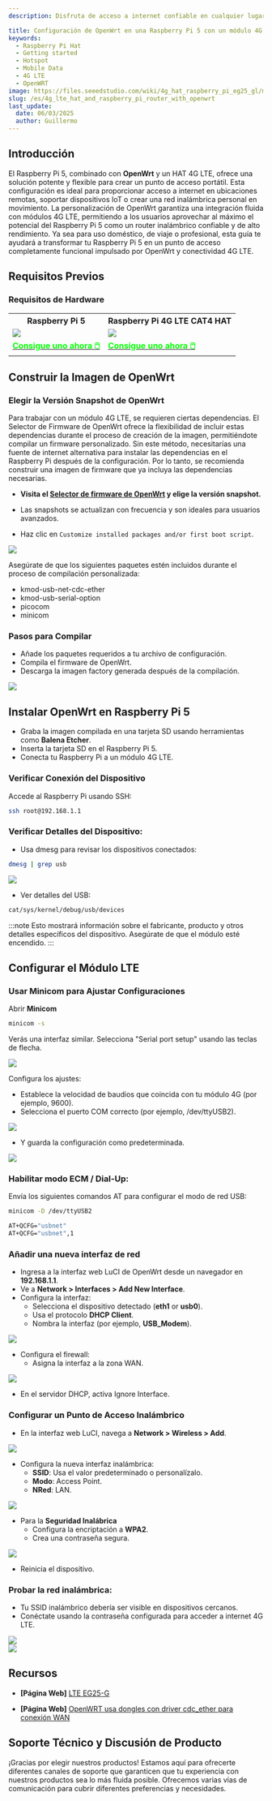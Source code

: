 ```yaml
---
description: Disfruta de acceso a internet confiable en cualquier lugar con una Raspberry Pi 5, OpenWrt y un HAT 4G LTE. Aprende a crear un punto de acceso portátil de alto rendimiento para casa, viajes y ubicaciones remotas.

title: Configuración de OpenWrt en una Raspberry Pi 5 con un módulo 4G LTE
keywords:
  - Raspberry Pi Hat
  - Getting started
  - Hotspot
  - Mobile Data
  - 4G LTE
  - OpenWRT
image: https://files.seeedstudio.com/wiki/4g_hat_raspberry_pi_eg25_gl/mobile-cop.webp
slug: /es/4g_lte_hat_and_raspberry_pi_router_with_openwrt
last_update:
  date: 06/03/2025
  author: Guillermo
---
```


## Introducción

El Raspberry Pi 5, combinado con **OpenWrt** y un HAT 4G LTE, ofrece una solución potente y flexible para crear un punto de acceso portátil. Esta configuración es ideal para proporcionar acceso a internet en ubicaciones remotas, soportar dispositivos IoT o crear una red inalámbrica personal en movimiento. La personalización de OpenWrt garantiza una integración fluida con módulos 4G LTE, permitiendo a los usuarios aprovechar al máximo el potencial del Raspberry Pi 5 como un router inalámbrico confiable y de alto rendimiento. Ya sea para uso doméstico, de viaje o profesional, esta guía te ayudará a transformar tu Raspberry Pi 5 en un punto de acceso completamente funcional impulsado por OpenWrt y conectividad 4G LTE.

## Requisitos Previos

### Requisitos de Hardware

<div class="table-center">
  <table align="center">
    <tr>
        <th>Raspberry Pi 5</th>
         <th>Raspberry Pi 4G LTE CAT4 HAT</th>
    </tr>
    <tr>
        <td><div style={{textAlign:'center'}}><img src="https://media-cdn.seeedstudio.com/media/catalog/product/cache/bb49d3ec4ee05b6f018e93f896b8a25d/1/-/1-102110919-raspberry-pi-5-8gb-45font.jpg" style={{width:250, height:'auto'}}/></div></td>    
         <td><div style={{textAlign:'center'}}><img src="https://media-cdn.seeedstudio.com/media/catalog/product/cache/bb49d3ec4ee05b6f018e93f896b8a25d/1/_/1_23_1.jpg" style={{width:250, height:'auto'}}/></div></td>
    </tr>
      <tr>
        <td><div class="get_one_now_container" style={{textAlign: 'center'}}>
          <a class="get_one_now_item" href="https://www.seeedstudio.com/Raspberry-Pi-5-8GB-p-5810.html">
              <strong><span><font color={'FFFFFF'} size={"4"}> Consigue uno ahora 🖱️</font></span></strong>
          </a>
      </div></td>
<td><div class="get_one_now_container" style={{textAlign: 'center'}}>
          <a class="get_one_now_item" href="https://www.seeedstudio.com/LTE-CAT-4-EG25-GL-HAT-for-Raspberry-Pi-p-6325.html">
              <strong><span><font color={'FFFFFF'} size={"4"}> Consigue uno ahora 🖱️</font></span></strong>
          </a>
      </div></td>
    </tr>
  </table>
</div>


## Construir la Imagen de OpenWrt

### Elegir la Versión Snapshot de OpenWrt

Para trabajar con un módulo 4G LTE, se requieren ciertas dependencias. El Selector de Firmware de OpenWrt ofrece la flexibilidad de incluir estas dependencias durante el proceso de creación de la imagen, permitiéndote compilar un firmware personalizado. Sin este método, necesitarías una fuente de internet alternativa para instalar las dependencias en el Raspberry Pi después de la configuración. Por lo tanto, se recomienda construir una imagen de firmware que ya incluya las dependencias necesarias.

- **Visita el [Selector de firmware de OpenWrt](https://firmware-selector.openwrt.org/?version=SNAPSHOT&target=bcm27xx%2Fbcm2712&id=rpi-5) y elige la versión snapshot.**

- Las snapshots se actualizan con frecuencia y son ideales para usuarios avanzados.

- Haz clic en `Customize installed packages and/or first boot script`.

<div style={{ textAlign: 'center' }}>
  <img 
    src="https://files.seeedstudio.com/wiki/4g_hat_raspberry_pi_eg25_gl/openwrt-build-1.PNG" 
    style={{ width: 500}} 
  />
</div>


Asegúrate de que los siguientes paquetes estén incluidos durante el proceso de compilación personalizada:

- kmod-usb-net-cdc-ether
- kmod-usb-serial-option
- picocom
- minicom

### Pasos para Compilar

- Añade los paquetes requeridos a tu archivo de configuración.
- Compila el firmware de OpenWrt.
- Descarga la imagen factory generada después de la compilación.


<div style={{ textAlign: 'center' }}>
  <img 
    src="https://files.seeedstudio.com/wiki/4g_hat_raspberry_pi_eg25_gl/openwrt-build.PNG" 
    style={{ width: 500}} 
  />
</div>

## Instalar OpenWrt en Raspberry Pi 5

- Graba la imagen compilada en una tarjeta SD usando herramientas como **Balena Etcher**.
- Inserta la tarjeta SD en el Raspberry Pi 5.
- Conecta tu Raspberry Pi a un módulo 4G LTE.

### Verificar Conexión del Dispositivo

Accede al Raspberry Pi usando SSH:

```bash
ssh root@192.168.1.1
```

### Verificar Detalles del Dispositivo:

- Usa dmesg para revisar los dispositivos conectados:

```bash
dmesg | grep usb
```
<div style={{ textAlign: 'center' }}>
  <img 
    src="https://files.seeedstudio.com/wiki/4g_hat_raspberry_pi_eg25_gl/openwrt-dmsg.PNG" 
    style={{ width: 500}} 
  />
</div>

- Ver detalles del USB:
```bash
cat/sys/kernel/debug/usb/devices
```
:::note
Esto mostrará información sobre el fabricante, producto y otros detalles específicos del dispositivo. Asegúrate de que el módulo esté encendido.
:::

## Configurar el Módulo LTE

### Usar Minicom para Ajustar Configuraciones

Abrir **Minicom**

```bash
minicom -s
```
Verás una interfaz similar. Selecciona "Serial port setup" usando las teclas de flecha.

<div style={{ textAlign: 'center' }}>
  <img 
    src="https://files.seeedstudio.com/wiki/4g_hat_raspberry_pi_eg25_gl/openwrt-minicom-serial.PNG" 
    style={{ width: 500}} 
  />
</div>

Configura los ajustes:
- Establece la velocidad de baudios que coincida con tu módulo 4G (por ejemplo, 9600).
- Selecciona el puerto COM correcto (por ejemplo, /dev/ttyUSB2).

<div style={{ textAlign: 'center' }}>
  <img 
    src="https://files.seeedstudio.com/wiki/4g_hat_raspberry_pi_eg25_gl/openwrt-minicom.PNG" 
    style={{ width: 500}} 
  />
</div>

- Y guarda la configuración como predeterminada.

<div style={{ textAlign: 'center' }}>
  <img 
    src="https://files.seeedstudio.com/wiki/4g_hat_raspberry_pi_eg25_gl/openwrt-minicom-save.PNG" 
    style={{ width: 500}} 
  />
</div>

### Habilitar modo ECM / Dial-Up:

Envía los siguientes comandos AT para configurar el modo de red USB:

```bash
minicom -D /dev/ttyUSB2
```

```bash
AT+QCFG="usbnet"
AT+QCFG="usbnet",1 
```
### Añadir una nueva interfaz de red

- Ingresa a la interfaz web LuCI de OpenWrt desde un navegador en **192.168.1.1**.
- Ve a **Network > Interfaces > Add New Interface**.
- Configura la interfaz:
    - Selecciona el dispositivo detectado (**eth1** or **usb0**).
    - Usa el protocolo **DHCP Client**.
    - Nombra la interfaz (por ejemplo, **USB_Modem**).


<div style={{ textAlign: 'center' }}>
  <img 
    src="https://files.seeedstudio.com/wiki/4g_hat_raspberry_pi_eg25_gl/openwrt-new-interface.PNG" 
    style={{ width: 500}} 
  />
</div>

- Configura el firewall:
    - Asigna la interfaz a la zona WAN.

<div style={{ textAlign: 'center' }}>  
<img 
    src="https://files.seeedstudio.com/wiki/4g_hat_raspberry_pi_eg25_gl/openwrt-firewall-interface.PNG" 
    style={{ width: 500}} 
  />
</div>

- En el servidor DHCP, activa Ignore Interface.

###  Configurar un Punto de Acceso Inalámbrico

- En la interfaz web LuCI, navega a **Network > Wireless > Add**.

<div style={{ textAlign: 'center' }}>  
<img 
    src="https://files.seeedstudio.com/wiki/4g_hat_raspberry_pi_eg25_gl/openwrt-wireless.PNG" 
    style={{ width: 500}} 
  />
</div>

- Configura la nueva interfaz inalámbrica:
    - **SSID**: Usa el valor predeterminado o personalízalo.
    - **Modo**: Access Point.
    - **NRed**: LAN.

<div style={{ textAlign: 'center' }}>  
<img 
    src="https://files.seeedstudio.com/wiki/4g_hat_raspberry_pi_eg25_gl/openwrt-wireless-settings.PNG" 
    style={{ width: 500}} 
  />
</div>

- Para la **Seguridad Inalábrica**
    - Configura la encriptación a **WPA2**.
    - Crea una contraseña segura.

<div style={{ textAlign: 'center' }}>  
<img 
    src="https://files.seeedstudio.com/wiki/4g_hat_raspberry_pi_eg25_gl/openwrt-password-wireless.PNG" 
    style={{ width: 500}} 
  />
</div>

- Reinicia el dispositivo.

### Probar la red inalámbrica:
- Tu SSID inalámbrico debería ser visible en dispositivos cercanos.
- Conéctate usando la contraseña configurada para acceder a internet 4G LTE.

<div style={{ textAlign: 'center' }}>  
<img 
    src="https://files.seeedstudio.com/wiki/4g_hat_raspberry_pi_eg25_gl/openwrt-connection.PNG" 
    style={{ width: 500}} 
  />
</div>

<div style={{ textAlign: 'center' }}>  
<img 
    src="https://files.seeedstudio.com/wiki/4g_hat_raspberry_pi_eg25_gl/mobile-cop.png" 
    style={{ width: 500}} 
  />
</div>

## Recursos

- **[Página Web]** [LTE EG25-G](https://www.quectel.com/product/lte-eg25-g/)

- **[Página Web]** [OpenWRT usa dongles con driver cdc_ether para conexión WAN](https://openwrt.org/docs/guide-user/network/wan/wwan/ethernetoverusb_cdc)


## Soporte Técnico y Discusión de Producto

¡Gracias por elegir nuestros productos! Estamos aquí para ofrecerte diferentes canales de soporte que garanticen que tu experiencia con nuestros productos sea lo más fluida posible. Ofrecemos varias vías de comunicación para cubrir diferentes preferencias y necesidades.

<div class="button_tech_support_container">
<a href="https://forum.seeedstudio.com/" class="button_forum"></a> 
<a href="https://www.seeedstudio.com/contacts" class="button_email"></a>
</div>

<div class="button_tech_support_container">
<a href="https://discord.gg/eWkprNDMU7" class="button_discord"></a> 
<a href="https://github.com/Seeed-Studio/wiki-documents/discussions/69" class="button_discussion"></a>
</div>



